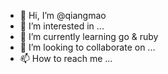 - 👋 Hi, I’m @qiangmao
- 👀 I’m interested in ...
- 🌱 I’m currently learning go & ruby
- 💞️ I’m looking to collaborate on ...
- 📫 How to reach me ...

<!---
qiangmao/qiangmao is a ✨ special ✨ repository because its `README.md` (this file) appears on your GitHub profile.
You can click the Preview link to take a look at your changes.
--->
